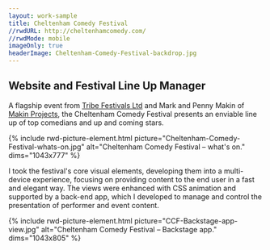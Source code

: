 ```yaml
---
layout: work-sample
title: Cheltenham Comedy Festival
//rwdURL: http://cheltenhamcomedy.com/
//rwdMode: mobile
imageOnly: true
headerImage: Cheltenham-Comedy-Festival-backdrop.jpg
---
```


## Website and Festival Line Up Manager

A flagship event from [Tribe Festivals Ltd](http://www.tribefestivals.com/ "To: the website of Tribe – the event producers.") and Mark and Penny Makin of [Makin Projects](http://www.makinprojects.co.uk/ "To: the website of Makin Projects, working with outstanding theatre, dance and comedy."), the Cheltenham Comedy Festival presents an enviable line up of top comedians and up and coming stars.

{% include rwd-picture-element.html picture="Cheltenham-Comedy-Festival-whats-on.jpg" alt="Cheltenham Comedy Festival – what's on." dims="1043x777" %}

I took the festival's core visual elements, developing them into a multi-device experience, focusing on providing content to the end user in a fast and elegant way. The views were enhanced with CSS animation and supported by a back-end app, which I developed to manage and control the presentation of performer and event content.

{% include rwd-picture-element.html picture="CCF-Backstage-app-view.jpg" alt="Cheltenham Comedy Festival – Backstage app." dims="1043x805" %}
